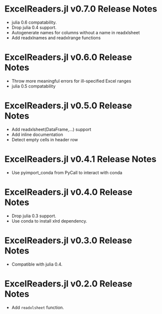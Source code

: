 ExcelReaders.jl v0.7.0 Release Notes
====================================
* julia 0.6 compatability.
* Drop julia 0.4 support.
* Autogenerate names for columns without a name in readxlsheet
* Add readxlnames and readxlrange functions

ExcelReaders.jl v0.6.0 Release Notes
===================================
* Throw more meaningful errors for ill-specified Excel ranges
* julia 0.5 compatability

ExcelReaders.jl v0.5.0 Release Notes
====================================
* Add readxlsheet(DataFrame,...) support
* Add inline documentation
* Detect empty cells in header row

ExcelReaders.jl v0.4.1 Release Notes
====================================
* Use pyimport_conda from PyCall to interact with conda

ExcelReaders.jl v0.4.0 Release Notes
====================================
* Drop julia 0.3 support.
* Use conda to install xlrd dependency.

ExcelReaders.jl v0.3.0 Release Notes
=================================
* Compatible with julia 0.4.

ExcelReaders.jl v0.2.0 Release Notes
=================================
* Add ``readxlsheet`` function.
